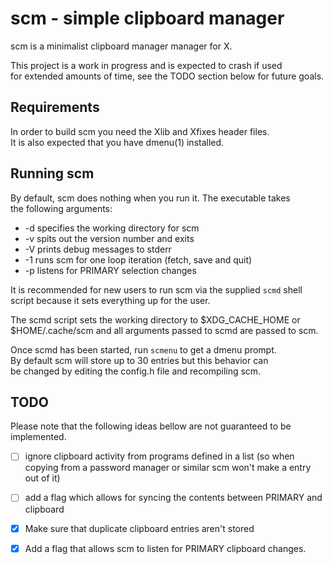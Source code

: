 # scm - simple clipboard manager

scm is a minimalist clipboard manager manager for X.

This project is a work in progress and is expected to crash if used\
for extended amounts of time, see the TODO section below for future goals.

## Requirements
In order to build scm you need the Xlib and Xfixes header files.\
It is also expected that you have dmenu(1) installed.

## Running scm
By default, scm does nothing when you run it. The executable takes\
the following arguments:

-   -d specifies the working directory for scm
-   -v spits out the version number and exits
-   -V prints debug messages to stderr
-   -1 runs scm for one loop iteration (fetch, save and quit)
-   -p listens for PRIMARY selection changes

It is recommended for new users to run scm via the supplied `scmd` shell\
script because it sets everything up for the user.

The scmd script sets the working directory to \$XDG_CACHE_HOME or\
\$HOME/.cache/scm and all arguments passed to scmd are passed to scm.

Once scmd has been started, run `scmenu` to get a dmenu prompt.\
By default scm will store up to 30 entries but this behavior can\
be changed by editing the config.h file and recompiling scm.


## TODO
Please note that the following ideas bellow are not guaranteed to be implemented.
- [ ] ignore clipboard activity from programs defined in a list (so when copying from a password manager or similar scm won't make a entry out of it)
- [ ] add a flag which allows for syncing the contents between PRIMARY and clipboard
- [x] Make sure that duplicate clipboard entries aren't stored
- [x] Add a flag that allows scm to listen for PRIMARY clipboard changes.

